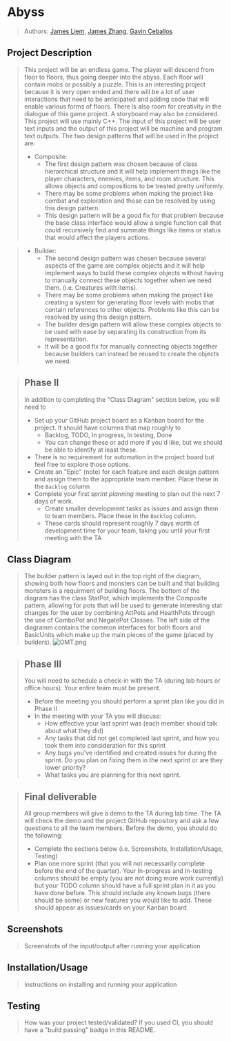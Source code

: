 # Abyss
 > Authors: [James Liem](https://github.com/S-Kurisu), [James Zhang](https://github.com/MachineLearningAmateur), [Gavin Ceballos](https://github.com/gc-parsnip)

## Project Description
 > This project will be an endless game. The player will descend from floor to floors, thus going deeper into the abyss. Each floor will contain mobs or possibly a puzzle. This is an interesting project because it is very open ended and there will be a lot of user interactions that need to be anticipated and adding code that will enable various forms of floors. There is also room for creativity in the dialogue of this game project. A storyboard may also be considered.
 > This project will use mainly C++.
 > The input of this project will be user text inputs and the output of this project will be machine and program text outputs.
 > The two design patterns that will be used in the project are:
 > * Composite:
 >   * The first design pattern was chosen because of class hierarchical structure and it will help implement things like the player characters, enemies, items, and room structure. This allows objects and compositions to be treated pretty uniformly.
 >   * There may be some problems when making the project like combat and exploration and those can be resolved by using this design pattern. 
 >   * This design pattern will be a good fix for that problem because the base class interface would allow a single function call that could recursively find and summate things like items or status that would affect the players actions.
 
 > * Builder:
 >   * The second design pattern was chosen because several aspects of the game are complex objects and it will help implement ways to build these complex objects without having to manually connect these objects together when we need them. (i.e. Creatures with items).  
 >   * There may be some problems when making the project like creating a system for generating floor levels with mobs that contain references to other objects. Problems like this can be resolved by using this design pattern.
 >   * The builder design pattern will allow these complex objects to be used with ease by separating its construction from its representation.
 >   * It will be a good fix for manually connecting objects together because builders can instead be reused to create the objects we need.
 
 > ## Phase II
 > In addition to completing the "Class Diagram" section below, you will need to 
 > * Set up your GitHub project board as a Kanban board for the project. It should have columns that map roughly to 
 >   * Backlog, TODO, In progress, In testing, Done
 >   * You can change these or add more if you'd like, but we should be able to identify at least these.
 > * There is no requirement for automation in the project board but feel free to explore those options.
 > * Create an "Epic" (note) for each feature and each design pattern and assign them to the appropriate team member. Place these in the `Backlog` column
 > * Complete your first *sprint planning* meeting to plan out the next 7 days of work.
 >   * Create smaller development tasks as issues and assign them to team members. Place these in the `Backlog` column.
 >   * These cards should represent roughly 7 days worth of development time for your team, taking you until your first meeting with the TA
## Class Diagram
 > The builder pattern is layed out in the top right of the diagram, showing both how floors and monsters can be built and that building monsters is a requirment of building floors. The bottom of the diagram has the class StatPot, which implements the Composite pattern, allowing for pots that will be used to generate interesting stat changes for the user by combining AttPots and HealthPots through the use of ComboPot and NegatePot Classes. The left side of the diagramm contains the common interfaces for both floors and BasicUnits which make up the main pieces of the game (placed by builders).
 > ![OMT.png](https://github.com/cs100/final-project-jliem001-gceba003-jzhan326/blob/master/Images/Final_Project_OMT.png?raw=true)

 > ## Phase III
 > You will need to schedule a check-in with the TA (during lab hours or office hours). Your entire team must be present. 
 > * Before the meeting you should perform a sprint plan like you did in Phase II
 > * In the meeting with your TA you will discuss: 
 >   - How effective your last sprint was (each member should talk about what they did)
 >   - Any tasks that did not get completed last sprint, and how you took them into consideration for this sprint
 >   - Any bugs you've identified and created issues for during the sprint. Do you plan on fixing them in the next sprint or are they lower priority?
 >   - What tasks you are planning for this next sprint.

 > ## Final deliverable
 > All group members will give a demo to the TA during lab time. The TA will check the demo and the project GitHub repository and ask a few questions to all the team members. 
 > Before the demo, you should do the following:
 > * Complete the sections below (i.e. Screenshots, Installation/Usage, Testing)
 > * Plan one more sprint (that you will not necessarily complete before the end of the quarter). Your In-progress and In-testing columns should be empty (you are not doing more work currently) but your TODO column should have a full sprint plan in it as you have done before. This should include any known bugs (there should be some) or new features you would like to add. These should appear as issues/cards on your Kanban board. 
 
 ## Screenshots
 > Screenshots of the input/output after running your application
 ## Installation/Usage
 > Instructions on installing and running your application
 ## Testing
 > How was your project tested/validated? If you used CI, you should have a "build passing" badge in this README.
 
